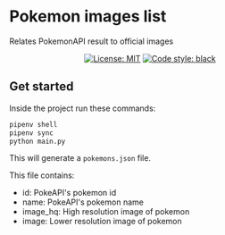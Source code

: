 # Pokemon images list
Relates PokemonAPI result to official images

<p align="center">
<a href="https://github.com/rihor/pokemon-image-list/blob/master/LICENSE"><img alt="License: MIT" src="https://black.readthedocs.io/en/stable/_static/license.svg"></a>
<a href="https://github.com/psf/black"><img alt="Code style: black" src="https://img.shields.io/badge/code%20style-black-000000.svg"></a>
</p>

## Get started

Inside the project run these commands:

```bash
pipenv shell
pipenv sync
python main.py
```

This will generate a `pokemons.json` file.

This file contains:
- id: PokeAPI's pokemon id
- name: PokeAPI's pokemon name
- image_hq: High resolution image of pokemon
- image: Lower resolution image of pokemon
